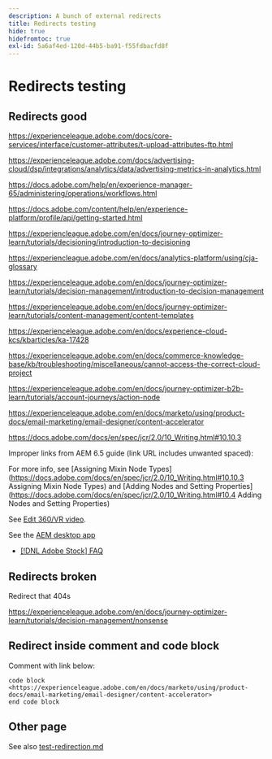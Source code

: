 ```yaml
---
description: A bunch of external redirects
title: Redirects testing
hide: true
hidefromtoc: true
exl-id: 5a6af4ed-120d-44b5-ba91-f55fdbacfd8f
---
```

# Redirects testing

## Redirects good

<https://experienceleague.adobe.com/docs/core-services/interface/customer-attributes/t-upload-attributes-ftp.html>

<https://experienceleague.adobe.com/docs/advertising-cloud/dsp/integrations/analytics/data/advertising-metrics-in-analytics.html>

<https://docs.adobe.com/help/en/experience-manager-65/administering/operations/workflows.html>

<https://docs.adobe.com/content/help/en/experience-platform/profile/api/getting-started.html>

<!--
<https://marketing.adobe.com/resources/help/en_US/reference/regional-data-collection.html>
-->

<https://experiencleague.adobe.com/en/docs/journey-optimizer-learn/tutorials/decisioning/introduction-to-decisioning>

<https://experiencleague.adobe.com/en/docs/analytics-platform/using/cja-glossary>

<https://experienceleague.adobe.com/en/docs/journey-optimizer-learn/tutorials/decision-management/introduction-to-decision-management>

<https://experienceleague.adobe.com/en/docs/journey-optimizer-learn/tutorials/content-management/content-templates>

<https://experienceleague.adobe.com/en/docs/experience-cloud-kcs/kbarticles/ka-17428>

<https://experienceleague.adobe.com/en/docs/commerce-knowledge-base/kb/troubleshooting/miscellaneous/cannot-access-the-correct-cloud-project>

<https://experienceleague.adobe.com/en/docs/journey-optimizer-b2b-learn/tutorials/account-journeys/action-node>

<https://experienceleague.adobe.com/en/docs/marketo/using/product-docs/email-marketing/email-designer/content-accelerator>

<https://docs.adobe.com/docs/en/spec/jcr/2.0/10_Writing.html#10.10.3>

Improper links from AEM 6.5 guide (link URL includes unwanted spaced):

For more info, see [Assigning Mixin Node Types](https://docs.adobe.com/docs/en/spec/jcr/2.0/10_Writing.html#10.10.3 Assigning Mixin Node Types) and [Adding Nodes and Setting Properties](https://docs.adobe.com/docs/en/spec/jcr/2.0/10_Writing.html#10.4 Adding Nodes and Setting Properties)

See [Edit 360/VR video](https://helpx.adobe.com/premiere-pro/how-to/edit-360-vr-video.html).

See the [AEM desktop app](https://helpx.adobe.com/experience-manager/desktop-app/aem-desktop-app.html)

* [[!DNL Adobe Stock] FAQ](https://helpx.adobe.com/stock/faq.html)

## Redirects broken

Redirect that 404s

<https://experienceleague.adobe.com/en/docs/journey-optimizer-learn/tutorials/decision-management/nonsense>

## Redirect inside comment and code block

Comment with link below:

<!--
<https://experienceleague.adobe.com/en/docs/marketo/using/product-docs/email-marketing/email-designer/content-accelerator>
-->

```
code block
<https://experienceleague.adobe.com/en/docs/marketo/using/product-docs/email-marketing/email-designer/content-accelerator>
end code block
```

## Other page

See also [test-redirection.md](test-redirection.md)
